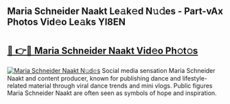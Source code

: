 ## Maria Schneider Naakt Le𝚊k𝚎d N𝚞𝚍es - Part-vAx Photos Vid𝚎o Le𝚊ks Yl8EN

# <h2><a href="http://fb7w6cc.evod.top/?m=Maria+Schneider+Naakt">🔗 👉🔴 Maria Schneider Naakt Vid𝚎o Ph𝚘t𝚘s</a></h2>

[![Maria Schneider Naakt N𝚞d𝚎s](https://i.imgur.com/8V9OHl7.gif)](http://fb7w6cc.evod.top/?m=Maria+Schneider+Naakt)
Social media sensation Maria Schneider Naakt and content producer, known for publishing dance and lifestyle-related material through viral dance trends and mini vlogs. Public figures Maria Schneider Naakt are often seen as symbols of hope and inspiration. 
